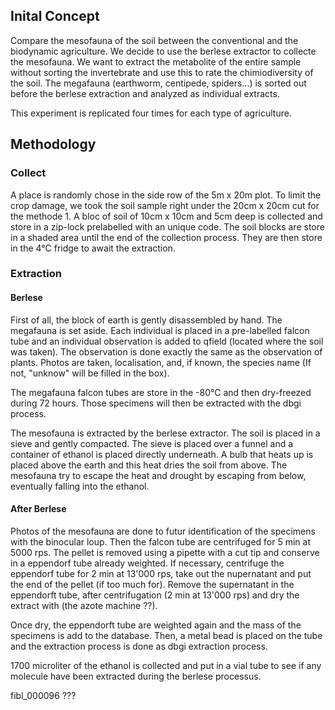 
## Inital Concept
Compare the mesofauna of the soil between the conventional and the biodynamic agriculture. We decide to use the berlese extractor to collecte the mesofauna. We want to extract the metabolite of the entire sample without sorting the invertebrate and use this to rate the chimiodiversity of the soil. The megafauna (earthworm, centipede, spiders...) is sorted out before the berlese extraction and analyzed as individual extracts. 

This experiment is replicated four times for each type of agriculture. 

## Methodology 
### Collect
A place is randomly chose in the side row of the 5m x 20m plot. To limit the crop damage, we took the soil sample right under the 20cm x 20cm cut for the methode 1. A bloc of soil of 10cm x 10cm and 5cm deep is collected and store in a zip-lock prelabelled with an unique code. The soil blocks are store in a shaded area until the end of the collection process. They are then store in the 4°C fridge to await the extraction. 

### Extraction 
#### Berlese
First of all, the block of earth is gently disassembled by hand. The megafauna is set aside. Each individual is placed in a pre-labelled falcon tube and an individual observation is added to qfield (located where the soil was taken). The observation is done exactly the same as the observation of plants. Photos are taken, localisation, and, if known, the species name (If not, "unknow" will be filled in the box). 

The megafauna falcon tubes are store in the -80°C and then dry-freezed during 72 hours. Those specimens will then be extracted with the dbgi process. 

The mesofauna is extracted by the berlese extractor. The soil is placed in a sieve and gently compacted. The sieve is placed over a funnel and a container of ethanol is placed directly underneath. A bulb that heats up is placed above the earth and this heat dries the soil from above. The mesofauna try to escape the heat and drought by escaping from below, eventually falling into the ethanol. 

#### After Berlese 
Photos of the mesofauna are done to futur identification of the specimens with the binocular loup. Then the falcon tube are centrifuged for 5 min at 5000 rps. The pellet is removed using a pipette with a cut tip and conserve in a eppendorf tube already weighted. If necessary, centrifuge the eppendorf tube for 2 min at 13'000 rps, take out the nupernatant and put the end of the pellet (if too much for). Remove the supernatant in the eppendorft tube, after centrifugation (2 min at 13'000 rps) and dry the extract with (the azote machine  ??). 

Once dry, the eppendorft tube are weighted again and the mass of the specimens is add to the database. Then, a metal bead is placed on the tube and the extraction process is done as dbgi extraction process. 

1700 microliter of the ethanol is collected and put in a vial tube to see if any molecule have been extracted during the berlese processus. 




fibl_000096 ??? 
